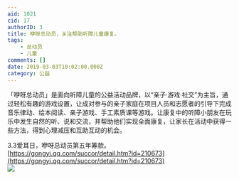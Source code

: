 ```yaml
---
aid: 1021
cid: 17
authorID: 3
title: 咿呀总动员，关注帮助听障儿童康复。
tags:
    - 总动员
    - 儿童
comments: []
date: 2019-03-03T10:02:00.000Z
category: 公益
---
```


「咿呀总动员」是面向听障儿童的公益活动品牌，以“亲子·游戏·社交”为主旨，通过轻松有趣的游戏设置，让成对参与的亲子家庭在项目人员和志愿者的引导下完成音乐律动、绘本阅读、亲子游戏、手工素质课等游戏。让康复中的听障小朋友在玩乐中发生自然的听、说和交流，并帮助他们实现全面康复，让家长在活动中获得一些方法，得到心理减压和互助互动的机会。

3.3爱耳日，咿呀总动员第五年筹款。[https://gongyi.qq.com/succor/detail.htm?id=210673](https://gongyi.qq.com/succor/detail.htm?id=210673)  
![](https://i.loli.net/2019/03/03/5c7ba38ea32ed.jpg)
